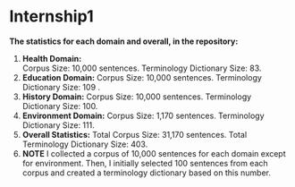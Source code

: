 # Internship1
**The statistics for each domain and overall, in the repository:**

1. **Health Domain:**	
     Corpus Size: 10,000 sentences.
     Terminology Dictionary Size: 83.
2. **Education Domain:**
     Corpus Size: 10,000 sentences.
     Terminology Dictionary Size: 109 .
3. **History Domain:**
     Corpus Size: 10,000 sentences. 
     Terminology Dictionary Size: 100.
4. **Environment Domain:**
     Corpus Size: 1,170 sentences.
     Terminology Dictionary Size: 111.
5. **Overall Statistics:**
  Total Corpus Size: 31,170 sentences.
  Total Terminology Dictionary Size: 403.
6. **NOTE** I collected a corpus of 10,000 sentences for each domain except for environment. 
 Then, I initially selected 100 sentences from each corpus and created a terminology dictionary based on this number.
